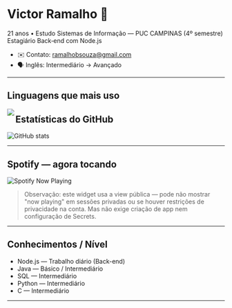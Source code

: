 
# Victor Ramalho 👋

21 anos • Estudo Sistemas de Informação — PUC CAMPINAS (4º semestre)  
Estagiário Back‑end com Node.js

- ✉️ Contato: ramalhobsouza@gmail.com  
- 🗣️ Inglês: Intermediário → Avançado

---

## Linguagens que mais uso
<img align="left" src="https://github-readme-stats.vercel.app/api/top-langs/?username=RamalhoVr&layout=compact&langs_count=8&theme=tokyonight" />

## Estatísticas do GitHub
<img src="https://github-readme-stats.vercel.app/api?username=RamalhoVr&show_icons=true&theme=tokyonight" alt="GitHub stats" />

---

## Spotify — agora tocando
<img src="https://spotify-github-profile.vercel.app/api/view?uid=h6lo7n8k70k1gsq6944vtmj99&cover_image=true&theme=dark&show_offline=false" alt="Spotify Now Playing" />

> Observação: este widget usa a view pública — pode não mostrar "now playing" em sessões privadas ou se houver restrições de privacidade na conta. Mas não exige criação de app nem configuração de Secrets.

---

## Conhecimentos / Nível
- Node.js — Trabalho diário (Back-end)  
- Java — Básico / Intermediário  
- SQL — Intermediário  
- Python — Intermediário  
- C — Intermediário

---
